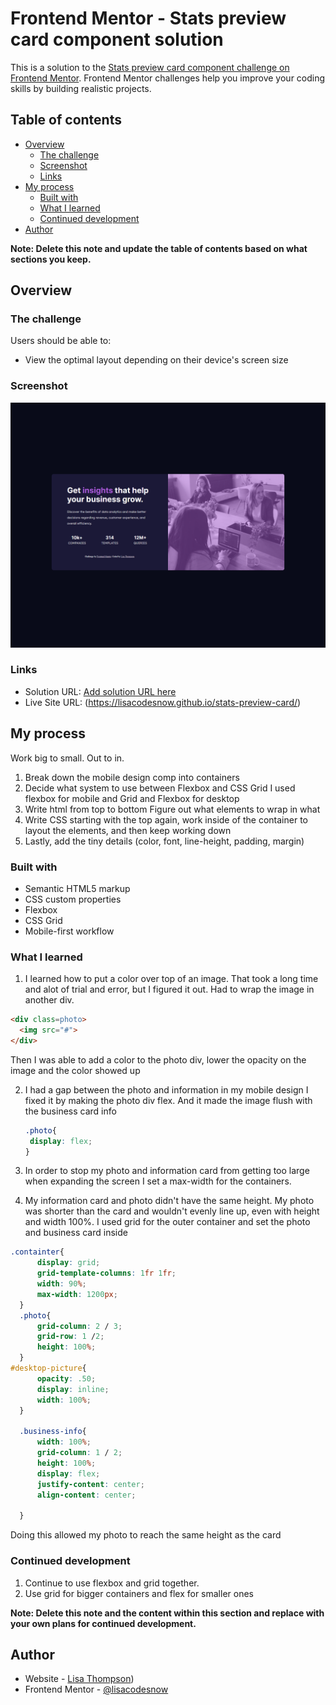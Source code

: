 # Frontend Mentor - Stats preview card component solution

This is a solution to the [Stats preview card component challenge on Frontend Mentor](https://www.frontendmentor.io/challenges/stats-preview-card-component-8JqbgoU62). Frontend Mentor challenges help you improve your coding skills by building realistic projects. 

## Table of contents

- [Overview](#overview)
  - [The challenge](#the-challenge)
  - [Screenshot](#screenshot)
  - [Links](#links)
- [My process](#my-process)
  - [Built with](#built-with)
  - [What I learned](#what-i-learned)
  - [Continued development](#continued-development)
- [Author](#author)


**Note: Delete this note and update the table of contents based on what sections you keep.**

## Overview

### The challenge

Users should be able to:

- View the optimal layout depending on their device's screen size

### Screenshot

![](./images/screenshot.png)


### Links

- Solution URL: [Add solution URL here](https://your-solution-url.com)
- Live Site URL: (https://lisacodesnow.github.io/stats-preview-card/)

## My process

Work big to small. Out to in.
1. Break down the mobile design comp into containers
2. Decide what system to use between Flexbox and CSS Grid
  I used flexbox for mobile and Grid and Flexbox for desktop
3. Write html from top to bottom
  Figure out what elements to wrap in what
4. Write CSS starting with the top again, work inside of the container to layout the elements, and then keep working down
5. Lastly, add the tiny details (color, font, line-height, padding, margin)


### Built with

- Semantic HTML5 markup
- CSS custom properties
- Flexbox
- CSS Grid
- Mobile-first workflow


### What I learned

1. I learned how to put a color over top of an image.
  That took a long time and alot of trial and error, but I figured it out.
  Had to wrap the image in another div.
  ```html
  <div class=photo>
    <img src="#">
  </div>
  ```
  Then I was able to add a color to the photo div, lower the opacity on the image and the color showed up

2. I had a gap between the photo and information in my mobile design
  I fixed it by making the photo div flex. And it made the image flush with the business card info
   ```css
   .photo{
    display: flex;
   }
   ```

3. In order to stop my photo and information card from getting too large when expanding the screen I set a max-width for the containers.

4. My information card and photo didn't have the same height. My photo was shorter than the card and wouldn't evenly line up, even with height and width 100%.
  I used grid for the outer container and set the photo and business card inside
  ```css
  .containter{
		display: grid;
		grid-template-columns: 1fr 1fr;
		width: 90%;
		max-width: 1200px;
	}
	.photo{
		grid-column: 2 / 3;
		grid-row: 1 /2;
		height: 100%;
	}
  #desktop-picture{
		opacity: .50;
		display: inline;
		width: 100%;
	}
	
	.business-info{
		width: 100%;
		grid-column: 1 / 2;
		height: 100%;
		display: flex;
		justify-content: center;
		align-content: center;
		
	}
  ```
  Doing this allowed my photo to reach the same height as the card


### Continued development

1. Continue to use flexbox and grid together.
2. Use grid for bigger containers and flex for smaller ones

**Note: Delete this note and the content within this section and replace with your own plans for continued development.**


## Author

- Website - [Lisa Thompson](https://lisacodesnow.github.io/stats-preview-card/))
- Frontend Mentor - [@lisacodesnow](https://www.frontendmentor.io/profile/lisacodesnow)




